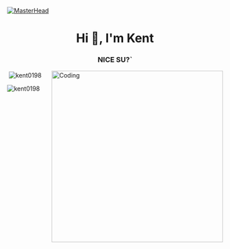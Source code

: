 [![MasterHead](https://firebasestorage.googleapis.com/v0/b/flexi-coding.appspot.com/o/dempgi7-520f8d5f-63d4-4453-8822-dbc149ae27f8.gif?alt=media&token=91c0c7b2-93c3-4029-b011-1a8703c5730d)](https://github.com/kent0198)
<h1 align="center">Hi 👋, I'm Kent</h1>
<h3 align="center">NICE SU?`</h3>
<img align="right" alt="Coding" width="400" src="https://cdn.dribbble.com/users/1162077/screenshots/3848914/programmer.gif">

<p>&nbsp;<img align="center" src="https://github-readme-stats.vercel.app/api?username=kent0198&show_icons=true&locale=en" alt="kent0198" /></p>

<p><img align="center" src="https://github-readme-streak-stats.herokuapp.com/?user=kent0198&" alt="kent0198" /></p>

